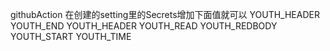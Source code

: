 


githubAction
在创建的setting里的Secrets增加下面值就可以 
YOUTH_HEADER
YOUTH_END
YOUTH_HEADER
YOUTH_READ
YOUTH_REDBODY
YOUTH_START
YOUTH_TIME
